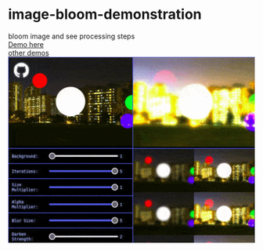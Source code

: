 # image-bloom-demonstration
bloom image and see processing steps\
[Demo here](https://clod44.github.io/image-bloom-demonstration/)\
[other demos](https://clod44.github.io/)\
![examples gif](https://github.com/clod44/image-bloom-demonstration/blob/main/examples.gif)
